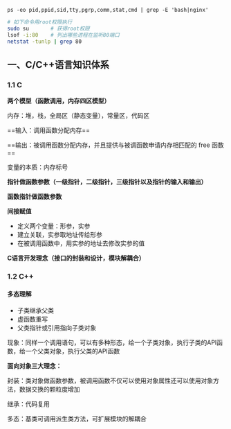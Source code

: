 `ps -eo pid,ppid,sid,tty,pgrp,comm,stat,cmd | grep -E 'bash|nginx'`

```bash
# 如下命令用root权限执行
sudo su       # 获得root权限
lsof -i:80    # 列出哪些进程在监听80端口
netstat -tunlp | grep 80
```

## 一、C/C++语言知识体系

### 1.1 C

**两个模型（函数调用，内存四区模型）**

内存：堆，栈，全局区（静态变量），常量区，代码区

==输入：调用函数分配内存==

==输出：被调用函数分配内存，并且提供与被调函数申请内存相匹配的 free 函数==

变量的本质：内存标号

**指针做函数参数（一级指针，二级指针，三级指针以及指针的输入和输出）**

**函数指针做函数参数**

**间接赋值**

* 定义两个变量：形参，实参
* 建立关联，实参取地址传给形参
* 在被调用函数中，用实参的地址去修改实参的值

**C语言开发理念（接口的封装和设计，模块解耦合）**

### 1.2 C++

#### 多态理解

* 子类继承父类
* 虚函数重写
* 父类指针或引用指向子类对象

现象：同样一个调用语句，可以有多种形态，给一个子类对象，执行子类的API函数，给一个父类对象，执行父类的API函数

**面向对象三大理念：**

封装：类对象做函数参数，被调用函数不仅可以使用对象属性还可以使用对象方法，数据交换的颗粒度增加

继承：代码复用

多态：基类可调用派生类方法，可扩展模块的解耦合




















